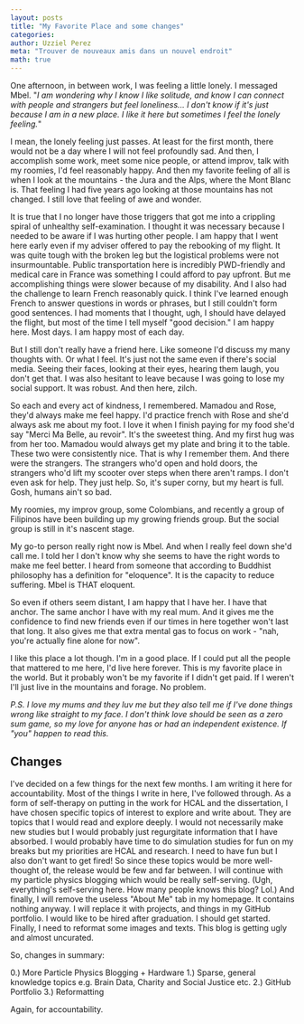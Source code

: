 ```yaml
---
layout: posts
title: "My Favorite Place and some changes"
categories:
author: Uzziel Perez
meta: "Trouver de nouveaux amis dans un nouvel endroit"
math: true
---
```


One afternoon, in between work, I was feeling a little lonely.
I messaged Mbel. "*I am wondering why I know I like solitude, and know I can connect with people and strangers but feel loneliness... I don't know if it's just because I am in a new place. I like it here but sometimes I feel the lonely feeling.*"

I mean, the lonely feeling just passes. At least for the first month, there would not be a day where I will not feel profoundly sad. And then, I accomplish some work, meet some nice people, or attend improv, talk with my roomies, I'd feel reasonably happy. And then my favorite feeling of all is when I look at the mountains - the Jura and the Alps, where the Mont Blanc is. That feeling I had five years ago looking at those mountains has not changed. I still love that feeling of awe and wonder.

It is true that I no longer have those triggers that got me into a crippling spiral of unhealthy self-examination. I thought it was necessary because I needed to be aware if I was hurting other people.
I am happy that I went here early even if my adviser offered to pay the rebooking of my flight. It was quite tough with the broken leg but the logistical problems were not insurmountable. Public transportation here is incredibly PWD-friendly and medical care in France was something I could afford to pay upfront. But me accomplishing things were slower because of my disability. And I also had the challenge to learn French reasonably quick. I think I've learned enough French to answer questions in words or phrases, but I still couldn't form good sentences. I had moments that I thought, ugh, I should have delayed the flight, but most of the time I tell myself "good decision." I am happy here. Most days. I am happy most of each day.

But I still don't really have a friend here. Like someone I'd discuss my many thoughts with. Or what I feel. It's just not the same even if there's social media. Seeing their faces, looking at their eyes, hearing them laugh, you don't get that. I was also hesitant to leave because I was going to lose my social support. It was robust. And then here, zilch.

So each and every act of kindness, I remembered. Mamadou and Rose, they'd always make me feel happy. I'd practice french with Rose and she'd always ask me about my foot. I love it when I finish paying for my food she'd say "Merci Ma Belle, au revoir". It's the sweetest thing. And my first hug was from her too. Mamadou would always get my plate and bring it to the table. These two were consistently nice. That is why I remember them. And there were the strangers. The strangers who'd open and hold doors, the strangers who'd lift my scooter over steps when there aren't ramps. I don't even ask for help. They just help. So, it's super corny, but my heart is full. Gosh, humans ain't so bad.

My roomies, my improv group, some Colombians, and recently a group of Filipinos have been building up my growing friends group. But the social group is still in it's nascent stage.

My go-to person really right now is Mbel. And when I really feel down she'd call me. I told her I don't know why she seems to have the right words to make me feel better. I heard from someone that according to Buddhist philosophy has a definition for "eloquence". It is the capacity to reduce suffering. Mbel is THAT eloquent.

So even if others seem distant, I am happy that I have her. I have that anchor. The same anchor I have with my real mum. And it gives me the confidence to find new friends even if our times in here together won't last that long. It also gives me that extra mental gas to focus on work - "nah, you're actually fine alone for now".

I like this place a lot though. I'm in a good place. If I could put all the people that mattered to me here, I'd live here forever. This is my favorite place in the world. But it probably won't be my favorite if I didn't get paid. If I weren't I'll just live in the mountains and forage. No problem.

*P.S. I love my mums and they luv me but they also tell me if I've done things wrong like straight to my face. I don't think love should be seen as a zero sum game, so my love for anyone has or had an independent existence. If "you" happen to read this.*

## Changes

I've decided on a few things for the next few months. I am writing it here for accountability. Most of the things I write in here, I've followed through. As a form of self-therapy on putting in the work for HCAL and the dissertation, I have chosen specific topics of interest to explore and write about. They are topics that I would read and explore deeply. I would not necessarily make new studies but I would probably just regurgitate information that I have absorbed. I would probably have time to do simulation studies for fun on my breaks but my priorities are HCAL and research. I need to have fun but I also don't want to get fired! So since these topics would be more well-thought of, the release would be few and far between. I will continue with my particle physics blogging which would be really self-serving. (Ugh, everything's self-serving here. How many people knows this blog? Lol.) And finally, I will remove the useless "About Me" tab in my homepage. It contains nothing anyway. I will replace it with projects, and things in my GitHub portfolio. I would like to be hired after graduation. I should get started. Finally, I need to reformat some images and texts. This blog is getting ugly and almost uncurated.

So, changes in summary:

0.) More Particle Physics Blogging + Hardware
1.) Sparse, general knowledge topics e.g. Brain Data, Charity and Social Justice etc.
2.) GitHub Portfolio
3.) Reformatting

Again, for accountability.
